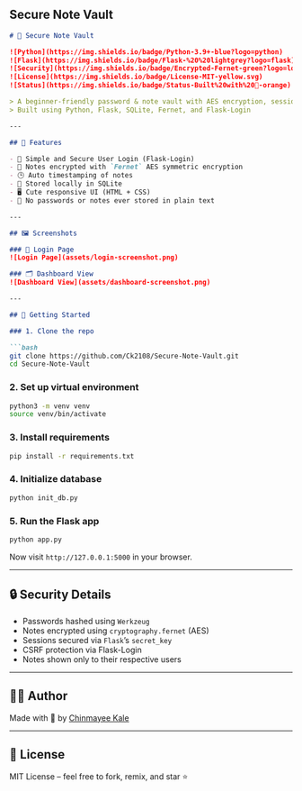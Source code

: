 
## Secure Note Vault

````markdown
# 🔐 Secure Note Vault

![Python](https://img.shields.io/badge/Python-3.9+-blue?logo=python)
![Flask](https://img.shields.io/badge/Flask-%20%20lightgrey?logo=flask)
![Security](https://img.shields.io/badge/Encrypted-Fernet-green?logo=lock)
![License](https://img.shields.io/badge/License-MIT-yellow.svg)
![Status](https://img.shields.io/badge/Status-Built%20with%20💛-orange)

> A beginner-friendly password & note vault with AES encryption, session security, and adorable UI 🌼  
> Built using Python, Flask, SQLite, Fernet, and Flask-Login

---

## 🌟 Features

- 🧠 Simple and Secure User Login (Flask-Login)
- 🔐 Notes encrypted with `Fernet` AES symmetric encryption
- 🕒 Auto timestamping of notes
- 💾 Stored locally in SQLite
- 🖥 Cute responsive UI (HTML + CSS)
- 🚫 No passwords or notes ever stored in plain text

---

## 🖼️ Screenshots

### 🔐 Login Page
![Login Page](assets/login-screenshot.png)

### 🗂 Dashboard View
![Dashboard View](assets/dashboard-screenshot.png)

---

## 🚀 Getting Started

### 1. Clone the repo

```bash
git clone https://github.com/Ck2108/Secure-Note-Vault.git
cd Secure-Note-Vault
````

### 2. Set up virtual environment

```bash
python3 -m venv venv
source venv/bin/activate
```

### 3. Install requirements

```bash
pip install -r requirements.txt
```

### 4. Initialize database

```bash
python init_db.py
```

### 5. Run the Flask app

```bash
python app.py
```

Now visit `http://127.0.0.1:5000` in your browser.

---

## 🔒 Security Details

* Passwords hashed using `Werkzeug`
* Notes encrypted using `cryptography.fernet` (AES)
* Sessions secured via `Flask`’s `secret_key`
* CSRF protection via Flask-Login
* Notes shown only to their respective users

---

## 🧑‍💻 Author

Made with 💛 by [Chinmayee Kale](https://github.com/Ck2108)

---

## 📜 License

MIT License – feel free to fork, remix, and star ⭐

